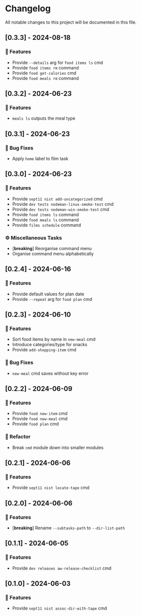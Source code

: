 # Changelog

All notable changes to this project will be documented in this file.

## [0.3.3] - 2024-08-18

### 🚀 Features

- Provide `--details` arg for `food items ls` cmd
- Provide `food items rm` command
- Provide `food get-calories` cmd
- Provide `food meals rm` command

## [0.3.2] - 2024-06-23

### 🚀 Features

- `meals ls` outputs the meal type

## [0.3.1] - 2024-06-23

### 🐛 Bug Fixes

- Apply `home` label to film task

## [0.3.0] - 2024-06-23

### 🚀 Features

- Provide `sept11 nist add-uncategorized` cmd
- Provide `dev tests nodeman-linux-smoke-test` cmd
- Provide `dev tests nodeman-win-smoke-test` cmd
- Provide `food items ls` command
- Provide `food meals ls` command
- Provide `films schedule` command

### ⚙️ Miscellaneous Tasks

- [**breaking**] Reorganise command menu
- Organise command menu alphabetically

## [0.2.4] - 2024-06-16

### 🚀 Features

- Provide default values for plan date
- Provide `--repeat` arg for `food plan` cmd

## [0.2.3] - 2024-06-10

### 🚀 Features

- Sort food items by name in `new-meal` cmd
- Introduce categories/type for snacks
- Provide `add-shopping-item` cmd

### 🐛 Bug Fixes

- `new-meal` cmd saves without key error

## [0.2.2] - 2024-06-09

### 🚀 Features

- Provide `food new-item` cmd
- Provide `food new-meal` cmd
- Provide `food plan` cmd

### 🚜 Refactor

- Break `cmd` module down into smaller modules

## [0.2.1] - 2024-06-06

### 🚀 Features

- Provide `sept11 nist locate-tape` cmd

## [0.2.0] - 2024-06-06

### 🚀 Features

- [**breaking**] Rename `--subtasks-path` to `--dir-list-path`

## [0.1.1] - 2024-06-05

### 🚀 Features

- Provide `dev releases aw-release-checklist` cmd

## [0.1.0] - 2024-06-03

### 🚀 Features

- Provide `sept11 nist assoc-dir-with-tape` cmd
